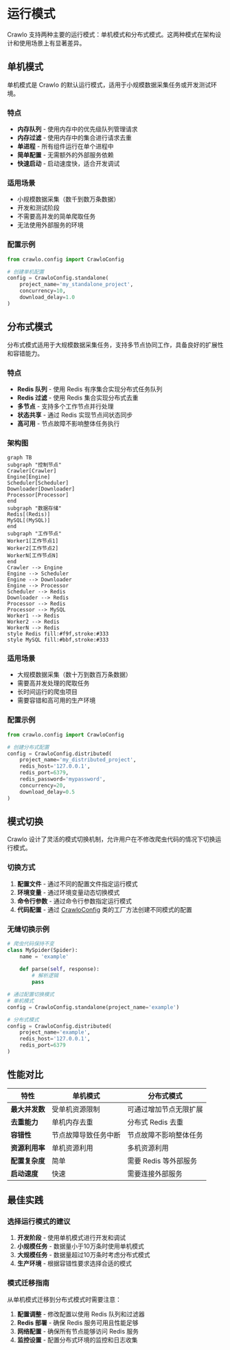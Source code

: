 # 运行模式

Crawlo 支持两种主要的运行模式：单机模式和分布式模式。这两种模式在架构设计和使用场景上有显著差异。

## 单机模式

单机模式是 Crawlo 的默认运行模式，适用于小规模数据采集任务或开发测试环境。

### 特点

- **内存队列** - 使用内存中的优先级队列管理请求
- **内存过滤** - 使用内存中的集合进行请求去重
- **单进程** - 所有组件运行在单个进程中
- **简单配置** - 无需额外的外部服务依赖
- **快速启动** - 启动速度快，适合开发调试

### 适用场景

- 小规模数据采集（数千到数万条数据）
- 开发和测试阶段
- 不需要高并发的简单爬取任务
- 无法使用外部服务的环境

### 配置示例

```python
from crawlo.config import CrawloConfig

# 创建单机配置
config = CrawloConfig.standalone(
    project_name='my_standalone_project',
    concurrency=10,
    download_delay=1.0
)
```

## 分布式模式

分布式模式适用于大规模数据采集任务，支持多节点协同工作，具备良好的扩展性和容错能力。

### 特点

- **Redis 队列** - 使用 Redis 有序集合实现分布式任务队列
- **Redis 过滤** - 使用 Redis 集合实现分布式去重
- **多节点** - 支持多个工作节点并行处理
- **状态共享** - 通过 Redis 实现节点间状态同步
- **高可用** - 节点故障不影响整体任务执行

### 架构图

```mermaid
graph TB
subgraph "控制节点"
Crawler[Crawler]
Engine[Engine]
Scheduler[Scheduler]
Downloader[Downloader]
Processor[Processor]
end
subgraph "数据存储"
Redis[(Redis)]
MySQL[(MySQL)]
end
subgraph "工作节点"
Worker1[工作节点1]
Worker2[工作节点2]
WorkerN[工作节点N]
end
Crawler --> Engine
Engine --> Scheduler
Engine --> Downloader
Engine --> Processor
Scheduler --> Redis
Downloader --> Redis
Processor --> Redis
Processor --> MySQL
Worker1 --> Redis
Worker2 --> Redis
WorkerN --> Redis
style Redis fill:#f9f,stroke:#333
style MySQL fill:#bbf,stroke:#333
```

### 适用场景

- 大规模数据采集（数十万到数百万条数据）
- 需要高并发处理的爬取任务
- 长时间运行的爬虫项目
- 需要容错和高可用的生产环境

### 配置示例

```python
from crawlo.config import CrawloConfig

# 创建分布式配置
config = CrawloConfig.distributed(
    project_name='my_distributed_project',
    redis_host='127.0.0.1',
    redis_port=6379,
    redis_password='mypassword',
    concurrency=20,
    download_delay=0.5
)
```

## 模式切换

Crawlo 设计了灵活的模式切换机制，允许用户在不修改爬虫代码的情况下切换运行模式。

### 切换方式

1. **配置文件** - 通过不同的配置文件指定运行模式
2. **环境变量** - 通过环境变量动态切换模式
3. **命令行参数** - 通过命令行参数指定运行模式
4. **代码配置** - 通过 [CrawloConfig](../../api/crawlo_config.md) 类的工厂方法创建不同模式的配置

### 无缝切换示例

```python
# 爬虫代码保持不变
class MySpider(Spider):
    name = 'example'
    
    def parse(self, response):
        # 解析逻辑
        pass

# 通过配置切换模式
# 单机模式
config = CrawloConfig.standalone(project_name='example')

# 分布式模式
config = CrawloConfig.distributed(
    project_name='example',
    redis_host='127.0.0.1',
    redis_port=6379
)
```

## 性能对比

| 特性 | 单机模式 | 分布式模式 |
|------|----------|------------|
| **最大并发数** | 受单机资源限制 | 可通过增加节点无限扩展 |
| **去重能力** | 单机内存去重 | 分布式 Redis 去重 |
| **容错性** | 节点故障导致任务中断 | 节点故障不影响整体任务 |
| **资源利用率** | 单机资源利用 | 多机资源利用 |
| **配置复杂度** | 简单 | 需要 Redis 等外部服务 |
| **启动速度** | 快速 | 需要连接外部服务 |

## 最佳实践

### 选择运行模式的建议

1. **开发阶段** - 使用单机模式进行开发和调试
2. **小规模任务** - 数据量小于10万条时使用单机模式
3. **大规模任务** - 数据量超过10万条时考虑分布式模式
4. **生产环境** - 根据容错性要求选择合适的模式

### 模式迁移指南

从单机模式迁移到分布式模式时需要注意：

1. **配置调整** - 修改配置以使用 Redis 队列和过滤器
2. **Redis 部署** - 确保 Redis 服务可用且性能足够
3. **网络配置** - 确保所有节点能够访问 Redis 服务
4. **监控设置** - 配置分布式环境的监控和日志收集